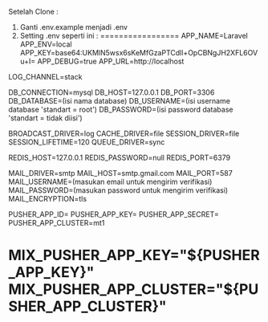 Setelah Clone :

1. Ganti .env.example menjadi .env
2. Setting .env seperti ini :
=================
APP_NAME=Laravel
APP_ENV=local
APP_KEY=base64:UKMlN5wsx6sKeMfGzaPTCdll+OpCBNgJH2XFL6OVu+I=
APP_DEBUG=true
APP_URL=http://localhost

LOG_CHANNEL=stack

DB_CONNECTION=mysql
DB_HOST=127.0.0.1
DB_PORT=3306
DB_DATABASE=(isi nama database)
DB_USERNAME=(isi username database 'standart = root')
DB_PASSWORD=(isi password database 'standart = tidak diisi')

BROADCAST_DRIVER=log
CACHE_DRIVER=file
SESSION_DRIVER=file
SESSION_LIFETIME=120
QUEUE_DRIVER=sync

REDIS_HOST=127.0.0.1
REDIS_PASSWORD=null
REDIS_PORT=6379

MAIL_DRIVER=smtp
MAIL_HOST=smtp.gmail.com
MAIL_PORT=587
MAIL_USERNAME=(masukan email untuk mengirim verifikasi)
MAIL_PASSWORD=(masukan password untuk mengirim verifikasi)
MAIL_ENCRYPTION=tls

PUSHER_APP_ID=
PUSHER_APP_KEY=
PUSHER_APP_SECRET=
PUSHER_APP_CLUSTER=mt1

MIX_PUSHER_APP_KEY="${PUSHER_APP_KEY}"
MIX_PUSHER_APP_CLUSTER="${PUSHER_APP_CLUSTER}"
======================================================

